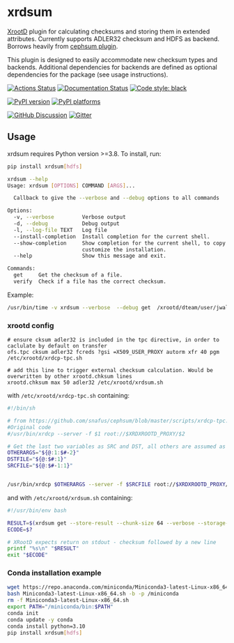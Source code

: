 # xrdsum

[XrootD](https://xrootd.org) plugin for calculating checksums and storing them
in extended attributes. Currently supports ADLER32 checksum and HDFS as backend.
Borrows heavily from [cephsum plugin](https://github.com/snafus/cephsum).

This plugin is designed to easily accommodate new checksum types and backends.
Additional dependencies for backends are defined as optional dependencies for
the package (see usage instructions).

[![Actions Status][actions-badge]][actions-link]
[![Documentation Status][rtd-badge]][rtd-link]
[![Code style: black][black-badge]][black-link]

[![PyPI version][pypi-version]][pypi-link]
[![PyPI platforms][pypi-platforms]][pypi-link]

[![GitHub Discussion][github-discussions-badge]][github-discussions-link]
[![Gitter][gitter-badge]][gitter-link]

<!-- prettier-ignore-start -->
[actions-badge]:            https://github.com/BristolComputing/xrdsum/workflows/CI/badge.svg
[actions-link]:             https://github.com/BristolComputing/xrdsum/actions
[black-badge]:              https://img.shields.io/badge/code%20style-black-000000.svg
[black-link]:               https://github.com/psf/black
[github-discussions-badge]: https://img.shields.io/static/v1?label=Discussions&message=Ask&color=blue&logo=github
[github-discussions-link]:  https://github.com/BristolComputing/xrdsum/discussions
[gitter-badge]:             https://badges.gitter.im/https://github.com/BristolComputing/xrdsum/community.svg
[gitter-link]:              https://gitter.im/https://github.com/BristolComputing/xrdsum/community?utm_source=badge&utm_medium=badge&utm_campaign=pr-badge
[pypi-link]:                https://pypi.org/project/xrdsum/
[pypi-platforms]:           https://img.shields.io/pypi/pyversions/xrdsum
[pypi-version]:             https://badge.fury.io/py/xrdsum.svg
[rtd-badge]:                https://readthedocs.org/projects/xrdsum/badge/?version=latest
[rtd-link]:                 https://xrdsum.readthedocs.io/en/latest/?badge=latest
[sk-badge]:                 https://scikit-hep.org/assets/images/Scikit--HEP-Project-blue.svg
<!-- prettier-ignore-end -->

## Usage

xrdsum requires Python version >=3.8. To install, run:

```bash
pip install xrdsum[hdfs]
```

```bash
xrdsum --help
Usage: xrdsum [OPTIONS] COMMAND [ARGS]...

  Callback to give the --verbose and --debug options to all commands

Options:
  -v, --verbose         Verbose output
  -d, --debug           Debug output
  -l, --log-file TEXT   Log file
  --install-completion  Install completion for the current shell.
  --show-completion     Show completion for the current shell, to copy it or
                        customize the installation.
  --help                Show this message and exit.

Commands:
  get     Get the checksum of a file.
  verify  Check if a file has the correct checksum.
```

Example:

```bash
/usr/bin/time -v xrdsum --verbose  --debug get  /xrootd/dteam/user/jwalder/file_1GB_020 --read-size 128
```

### xrootd config

```
# ensure cksum adler32 is included in the tpc directive, in order to caclulate by default on transfer
ofs.tpc cksum adler32 fcreds ?gsi =X509_USER_PROXY autorm xfr 40 pgm /etc/xrootd/xrdcp-tpc.sh

# add this line to trigger external checksum calculation. Would be overwritten by other xrootd.chksum lines
xrootd.chksum max 50 adler32 /etc/xrootd/xrdsum.sh
```

with `/etc/xrootd/xrdcp-tpc.sh` containing:

```bash
#!/bin/sh

# from https://github.com/snafus/cephsum/blob/master/scripts/xrdcp-tpc.sh
#Original code
#/usr/bin/xrdcp --server -f $1 root://$XRDXROOTD_PROXY/$2

# Get the last two variables as SRC and DST, all others are assumed as additional arguments
OTHERARGS="${@:1:$#-2}"
DSTFILE="${@:$#:1}"
SRCFILE="${@:$#-1:1}"


/usr/bin/xrdcp $OTHERARGS --server -f $SRCFILE root://$XRDXROOTD_PROXY/$DSTFILE
```

and with `/etc/xrootd/xrdsum.sh` containing:

```bash
#!/usr/bin/env bash

RESULT=$(xrdsum get --store-result --chunk-size 64 --verbose --storage-catalog /etc/xrootd/storage.xml "$1")
ECODE=$?

# XRootD expects return on stdout - checksum followed by a new line
printf "%s\n" "$RESULT"
exit "$ECODE"
```

### Conda installation example

```bash
wget https://repo.anaconda.com/miniconda/Miniconda3-latest-Linux-x86_64.sh
bash Miniconda3-latest-Linux-x86_64.sh -b -p /miniconda
rm -f Miniconda3-latest-Linux-x86_64.sh
export PATH="/miniconda/bin:$PATH"
conda init
conda update -y conda
conda install python=3.10
pip install xrdsum[hdfs]
```

